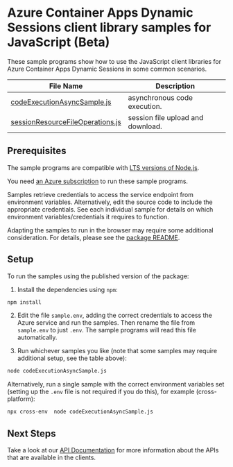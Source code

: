 # Azure Container Apps Dynamic Sessions client library samples for JavaScript (Beta)

These sample programs show how to use the JavaScript client libraries for Azure Container Apps Dynamic Sessions in some common scenarios.

| **File Name**                                                     | **Description**                   |
| ----------------------------------------------------------------- | --------------------------------- |
| [codeExecutionAsyncSample.js][codeexecutionasyncsample]           | asynchronous code execution.      |
| [sessionResourceFileOperations.js][sessionresourcefileoperations] | session file upload and download. |

## Prerequisites

The sample programs are compatible with [LTS versions of Node.js](https://github.com/nodejs/release#release-schedule).

You need [an Azure subscription][freesub] to run these sample programs.

Samples retrieve credentials to access the service endpoint from environment variables. Alternatively, edit the source code to include the appropriate credentials. See each individual sample for details on which environment variables/credentials it requires to function.

Adapting the samples to run in the browser may require some additional consideration. For details, please see the [package README][package].

## Setup

To run the samples using the published version of the package:

1. Install the dependencies using `npm`:

```bash
npm install
```

2. Edit the file `sample.env`, adding the correct credentials to access the Azure service and run the samples. Then rename the file from `sample.env` to just `.env`. The sample programs will read this file automatically.

3. Run whichever samples you like (note that some samples may require additional setup, see the table above):

```bash
node codeExecutionAsyncSample.js
```

Alternatively, run a single sample with the correct environment variables set (setting up the `.env` file is not required if you do this), for example (cross-platform):

```bash
npx cross-env  node codeExecutionAsyncSample.js
```

## Next Steps

Take a look at our [API Documentation][apiref] for more information about the APIs that are available in the clients.

[codeexecutionasyncsample]: https://github.com/Azure/azure-sdk-for-js/blob/main/sdk/microsoft.app/microsoft-app-dynamicsessions-rest/samples/v1-beta/javascript/codeExecutionAsyncSample.js
[sessionresourcefileoperations]: https://github.com/Azure/azure-sdk-for-js/blob/main/sdk/microsoft.app/microsoft-app-dynamicsessions-rest/samples/v1-beta/javascript/sessionResourceFileOperations.js
[apiref]: https://github.com/Azure/azure-rest-api-specs/blob/main/specification/app/data-plane/Microsoft.App.DynamicSessions/preview/2024-10-02-preview/DynamicSessions.json
[freesub]: https://azure.microsoft.com/free/
[package]: https://github.com/Azure/azure-sdk-for-js/tree/main/sdk/microsoft.app/microsoft-app-dynamicsessions-rest/README.md
